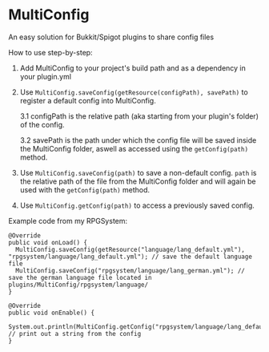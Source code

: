 # MultiConfig
An easy solution for Bukkit/Spigot plugins to share config files

How to use step-by-step:
1. Add MultiConfig to your project's build path and as a dependency in your plugin.yml

2. Use `MultiConfig.saveConfig(getResource(configPath), savePath)` to register a default config into MultiConfig.
	
	3.1 configPath is the relative path (aka starting from your plugin's folder) of the config.
  
	3.2 savePath is the path under which the config file will be saved inside the MultiConfig folder, aswell as accessed using the `getConfig(path)` method.

3. Use `MultiConfig.saveConfig(path)` to save a non-default config. `path` is the relative path of the file from the MultiConfig folder and will again be used with the `getConfig(path)` method.

4. Use `MultiConfig.getConfig(path)` to access a previously saved config.


Example code from my RPGSystem:
```
@Override
public void onLoad() {
  MultiConfig.saveConfig(getResource("language/lang_default.yml"), "rpgsystem/language/lang_default.yml"); // save the default language file
  MultiConfig.saveConfig("rpgsystem/language/lang_german.yml");	// save the german language file located in plugins/MultiConfig/rpgsystem/language/
}

@Override
public void onEnable() {
  System.out.println(MultiConfig.getConfig("rpgsystem/language/lang_default.yml").getString("ability.dodge")); // print out a string from the config
}
```
